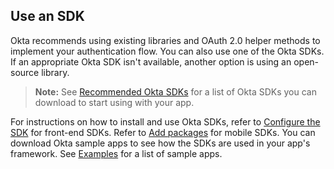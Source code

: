 ## Use an SDK

Okta recommends using existing libraries and OAuth 2.0 helper methods to implement your authentication flow. You can also use one of the Okta SDKs. If an appropriate Okta SDK isn't available, another option is using an open-source library.

> **Note:** See [Recommended Okta SDKs](/code/) for a list of Okta SDKs you can download to start using with your app.

For instructions on how to install and use Okta SDKs, refer to [Configure the SDK](/docs/guides/sign-into-spa-redirect/main/#configure-your-app) for front-end SDKs. Refer to [Add packages](/docs/guides/sign-into-mobile-app-redirect/main/#add-packages) for mobile SDKs. You can download Okta sample apps to see how the SDKs are used in your app's framework. See [Examples](#examples) for a list of sample apps.
